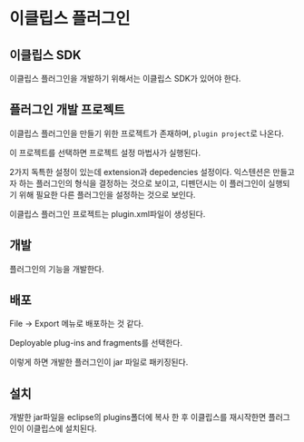 # 이클립스 플러그인

## 이클립스 SDK

이클립스 플러그인을 개발하기 위해서는 이클립스 SDK가 있어야 한다. 

## 플러그인 개발 프로젝트

이클립스 플러그인을 만들기 위한 프로젝트가 존재하며, `plugin project`로 나온다. 

이 프로젝트를 선택하면 프로젝트 설정 마법사가 실행된다. 

2가지 독특한 설정이 있는데 extension과 depedencies 설정이다. 익스텐션은 만들고자 하는 플러그인의 형식을 결정하는 것으로 보이고, 디펜던시는 이 플러그인이 실행되기 위해 필요한 다른 플러그인을 설정하는 것으로 보인다.

이클립스 플러그인 프로젝트는 plugin.xml파일이 생성된다.

## 개발

플러그인의 기능을 개발한다. 

## 배포 

File -> Export 메뉴로 배포하는 것 같다. 

Deployable plug-ins and fragments를 선택한다. 

이렇게 하면 개발한 플러그인이 jar 파일로 패키징된다. 

## 설치

개발한 jar파일을 eclipse의 plugins폴더에 복사 한 후 이클립스를 재시작한면 플러그인이 이클립스에 설치된다. 
